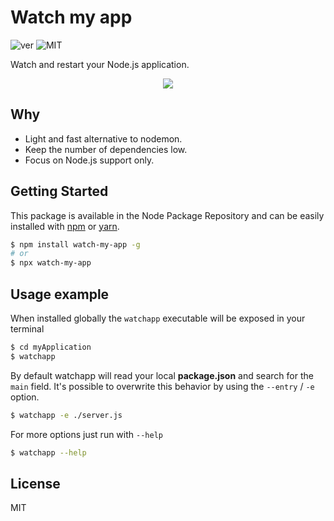 # Watch my app

![ver](https://img.shields.io/badge/dynamic/json.svg?url=https://raw.githubusercontent.com/fraxken/watchapp/master/package.json&query=$.version&label=Version)
![MIT](https://img.shields.io/github/license/mashape/apistatus.svg)

Watch and restart your Node.js application.

<p align="center">
    <img src="https://hostpic.xyz/files/15669741112002204892.png">
</p>

## Why

- Light and fast alternative to nodemon.
- Keep the number of dependencies low.
- Focus on Node.js support only.

## Getting Started
This package is available in the Node Package Repository and can be easily installed with [npm](https://docs.npmjs.com/getting-started/what-is-npm) or [yarn](https://yarnpkg.com).

```bash
$ npm install watch-my-app -g
# or
$ npx watch-my-app
```

## Usage example
When installed globally the `watchapp` executable will be exposed in your terminal

```bash
$ cd myApplication
$ watchapp
```

By default watchapp will read your local **package.json** and search for the `main` field. It's possible to overwrite this behavior by using the `--entry` / `-e` option.

```bash
$ watchapp -e ./server.js
```

For more options just run with `--help`
```bash
$ watchapp --help
```

## License
MIT
